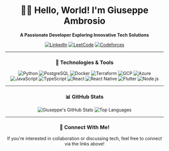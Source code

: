 <div align="center">

# 👨‍💻 Hello, World! I'm **Giuseppe Ambrosio**  
**A Passionate Developer Exploring Innovative Tech Solutions**

[![LinkedIn](https://img.shields.io/badge/LinkedIn-%230A66C2?style=for-the-badge&logo=linkedin&logoColor=white)](https://www.linkedin.com/in/giuseppe-ambrosio-762263182/)
[![LeetCode](https://img.shields.io/badge/LeetCode-%23FFA116?style=for-the-badge&logo=leetcode&logoColor=black)](https://leetcode.com/u/giuambro97/)
[![Codeforces](https://img.shields.io/badge/Codeforces-%235B5B5B?style=for-the-badge&logo=codeforces&logoColor=white)](https://codeforces.com/profile/PeppeOracle)

---

### 🔧 Technologies & Tools

![Python](https://img.shields.io/badge/-Python-%233776AB?style=for-the-badge&logo=python&logoColor=white)
![PostgreSQL](https://img.shields.io/badge/-PostgreSQL-%23336791?style=for-the-badge&logo=postgresql&logoColor=white)
![Docker](https://img.shields.io/badge/-Docker-%232496ED?style=for-the-badge&logo=docker&logoColor=white)
![Terraform](https://img.shields.io/badge/-Terraform-%23623CE4?style=for-the-badge&logo=terraform&logoColor=white)
![GCP](https://img.shields.io/badge/-Google%20Cloud-%234285F4?style=for-the-badge&logo=google-cloud&logoColor=white)
![Azure](https://img.shields.io/badge/-Microsoft%20Azure-%230078D4?style=for-the-badge&logo=microsoft-azure&logoColor=white)
![JavaScript](https://img.shields.io/badge/-JavaScript-%23F7DF1E?style=for-the-badge&logo=javascript&logoColor=black)
![TypeScript](https://img.shields.io/badge/-TypeScript-%23007ACC?style=for-the-badge&logo=typescript&logoColor=white)
![React](https://img.shields.io/badge/-React-%2361DAFB?style=for-the-badge&logo=react&logoColor=black)
![React Native](https://img.shields.io/badge/-React%20Native-%2361DAFB?style=for-the-badge&logo=react&logoColor=black)
![Flutter](https://img.shields.io/badge/-Flutter-%2302569B?style=for-the-badge&logo=flutter&logoColor=white)
![Node.js](https://img.shields.io/badge/-Node.js-%23339933?style=for-the-badge&logo=node.js&logoColor=white)


---

### 📊 GitHub Stats

![Giuseppe's GitHub Stats](https://github-readme-stats.vercel.app/api?username=giuseppeambrosio97&show_icons=true&theme=github_dark&count_private=true&hide_title=true&hide_border=true)
![Top Languages](https://github-readme-stats.vercel.app/api/top-langs/?username=giuseppeambrosio97&layout=compact&theme=github_dark&count_private=true&hide_border=true)

---

### 🌱 Connect With Me!  
If you're interested in collaboration or discussing tech, feel free to connect via the links above!

</div>
